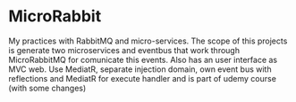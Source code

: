 # MicroRabbit
My practices with RabbitMQ and micro-services.
The scope of this projects is generate two microservices and eventbus that work through MicroRabbitMQ for comunicate this events. Also has an user interface as MVC web.
Use MediatR, separate injection domain, own event bus with reflections and MediatR for execute handler and is part of udemy course (with some changes)
